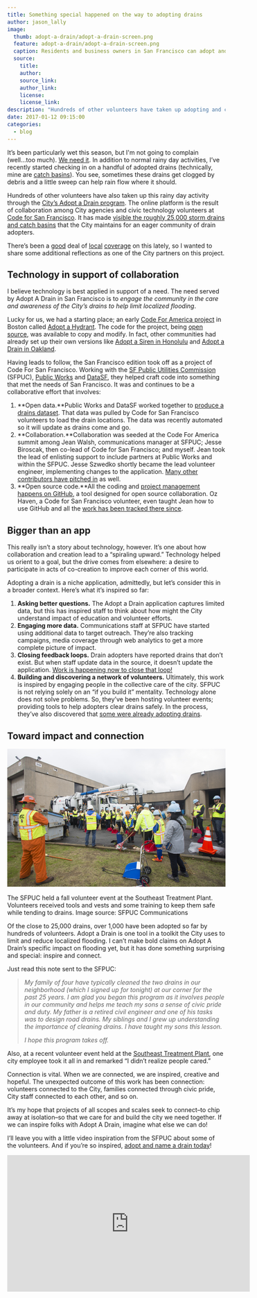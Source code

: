 ```yaml
---
title: Something special happened on the way to adopting drains
author: jason_lally
image:
  thumb: adopt-a-drain/adopt-a-drain-screen.png
  feature: adopt-a-drain/adopt-a-drain-screen.png
  caption: Residents and business owners in San Francisco can adopt and care for drains thanks to a collaboration among the City and volunteers. Pictured above is the Adopt a Drain website.
  source:
    title:
    author:
    source_link:
    author_link:
    license:
    license_link:
description: "Hundreds of other volunteers have taken up adopting and caring for City drains through the City’s Adopt a Drain program. The online platform is the result of collaboration among City agencies and civic technology volunteers at Code for San Francisco. It has made visible the roughly 25,000 storm drains and catch basins that the City maintains. It's also done something surprising."
date: 2017-01-12 09:15:00
categories:
  - blog
---
```



It’s been particularly wet this season, but I'm not going to complain (well...too much).&nbsp;[We need it](http://www.mercurynews.com/2017/01/10/bay-area-storm-more-rain-and-snow-leave-drought-farther-behind/). In addition to normal rainy day activities, I’ve recently started checking in on a handful of adopted drains (technically, mine are [catch basins](http://www.sfwater.org/index.aspx?page=399)). You see, sometimes these drains get clogged by debris and a little sweep can help rain flow where it should.

Hundreds of other volunteers have also taken up this rainy day activity through the [City’s Adopt a Drain program](https://adoptadrain.sfwater.org). The online platform is the result of collaboration among City agencies and civic technology volunteers at [Code for San Francisco](https://codeforsanfrancisco.org). It has made [visible the roughly 25,000 storm drains and catch basins](http://www.sfwater.org/index.aspx?page=399) that the City maintains for an eager community of drain adopters.

There’s been a [good](http://www.ktvu.com/news/101010004-story) deal of [local](http://hoodline.com/2016/11/the-great-leaf-catcher-puuurple-drainnnn-san-francisco-residents-adopt-drains-to-prevent-flooding) [coverage](http://www.sfchronicle.com/bayarea/article/SF-letting-residents-adopt-name-storm-drains-to-10816481.php) on this lately, so I wanted to share some additional reflections as one of the City partners on this project.

## Technology in support of collaboration

I believe technology is best applied in support of a need. The need served by Adopt A Drain in San Francisco is to *engage the community in the care and awareness of the City’s drains to help limit localized flooding*.

Lucky for us, we had a starting place; an early [Code For America project](http://archive.codeforamerica.org/products/adopt-a-hydrant/) in Boston called [Adopt a Hydrant](http://www.adoptahydrant.org/). The code for the project, being [open source](https://opensource.org/osd-annotated), was available to copy and modify. In fact, other communities had already set up their own versions like [Adopt a Siren in Honolulu](http://sirens.honolulu.gov/) and [Adopt a Drain in Oakland](http://adoptadrainoakland.com/).

Having leads to follow, the San Francisco edition took off as a project of Code For San Francisco. Working with the [SF Public Utilities Commission](http://www.sfwater.org) (SFPUC), [Public Works](http://sfpublicworks.org/) and [DataSF](https://datasf.org), they helped craft code into something that met the needs of San Francisco. It was and continues to be a collaborative effort that involves:

1. **Open data.**Public Works and DataSF worked together to [produce a drains dataset](https://data.sfgov.org/City-Infrastructure/Stormwater-inlets-drains-and-catch-basins/jtgq-b7c5). That data was pulled by Code for San Francisco volunteers to load the drain locations. The data was recently automated so it will update as drains come and go.
2. **Collaboration.**Collaboration was seeded at the Code For America summit among Jean Walsh, communications manager at SFPUC; Jesse Biroscak, then co-lead of Code for San Francisco; and myself. Jean took the lead of enlisting support to include partners at Public Works and within the SFPUC. Jesse Szwedko shortly became the lead volunteer engineer, implementing changes to the application. [Many other contributors have pitched in](https://github.com/sfbrigade/adopt-a-drain/graphs/contributors) as well.
3. **Open source code.**All the coding and [project management happens on GitHub](https://github.com/sfbrigade/adopt-a-drain), a tool designed for open source collaboration. Oz Haven, a Code for San Francisco volunteer, even taught Jean how to use GitHub and all the [work has been tracked there since](https://github.com/sfbrigade/adopt-a-drain/issues).

## Bigger than an app

This really isn’t a story about technology, however. It’s one about how collaboration and creation lead to a “spiraling upward.” Technology helped us orient to a goal, but the drive comes from elsewhere: a desire to participate in acts of co-creation to improve each corner of this world.

Adopting a drain is a niche application, admittedly, but let’s consider this in a broader context. Here’s what it’s inspired so far:

1. **Asking better questions.** The Adopt a Drain application captures limited data, but this has inspired staff to think about how might the City understand impact of education and volunteer efforts.
2. **Engaging more data.** Communications staff at SFPUC have started using additional data to target outreach. They’re also tracking campaigns, media coverage through web analytics to get a more complete picture of impact.
3. **Closing feedback loops.** Drain adopters have reported drains that don’t exist. But when staff update data in the source, it doesn’t update the application. [Work is happening now to close that loop!](https://github.com/sfbrigade/adopt-a-drain/pull/198)
4. **Building and discovering a network of volunteers.** Ultimately, this work is inspired by engaging people in the collective care of the city. SFPUC is not relying solely on an “if you build it” mentality. Technology alone does not solve problems. So, they’ve been hosting volunteer events; providing tools to help adopters clear drains safely. In the process, they’ve also discovered that [some were already adopting drains](http://www.sfchronicle.com/bayarea/article/SF-letting-residents-adopt-name-storm-drains-to-10816481.php).

## Toward impact and connection

![Image of volunteer event held at the Southeast Treatment Plant](/uploads/versions/20161029-36---x----900-567x---.jpg)
<figcaption>The SFPUC held a fall volunteer event at the Southeast Treatment Plant. Volunteers received tools and vests and some training to keep them safe while tending to drains. Image source: SFPUC Communications</figcaption>

Of the close to 25,000 drains, over 1,000 have been adopted so far by hundreds of volunteers. Adopt a Drain is one tool in a toolkit the City uses to limit and reduce localized flooding. I can’t make bold claims on Adopt A Drain’s specific impact on flooding yet, but it has done something surprising and special: inspire and connect.

Just read this note sent to the SFPUC:

> *My family of four have typically cleaned the two drains in our neighborhood (which I signed up for tonight) at our corner for the past 25 years. I am glad you began this program as it involves people in our community and helps me teach my sons a sense of civic pride and duty. My father is a retired civil engineer and one of his tasks was to design road drains. My siblings and I grew up understanding the importance of cleaning drains. I have taught my sons this lesson.*
>
>
> *I hope this program takes off.*

Also, at a recent volunteer event held at the [Southeast Treatment Plant](https://sfwater.org/index.aspx?page=616), one city employee took it all in and remarked “I didn’t realize people cared.”

Connection is vital. When we are connected, we are inspired, creative and hopeful. The unexpected outcome of this work has been connection: volunteers connected to the City, families connected through civic pride, City staff connected to each other, and so on.

It’s my hope that projects of all scopes and scales seek to connect–to chip away at isolation–so that we care for and build the city we need together. If we can inspire folks with Adopt A Drain, imagine what else we can do!

I’ll leave you with a little video inspiration from the SFPUC about some of the volunteers. And if you’re so inspired, [adopt and name a drain today](https://adoptadrain.sfwater.org)!

<div class="embed-responsive embed-responsive-16by9"><iframe width="560" height="315" src="https://www.youtube.com/embed/J3VvLshNE4Y?list=PLi3CgGqFmQsWOflGLenuFhG13Gc_SjgpG" frameborder="0" allowfullscreen=""></iframe></div>